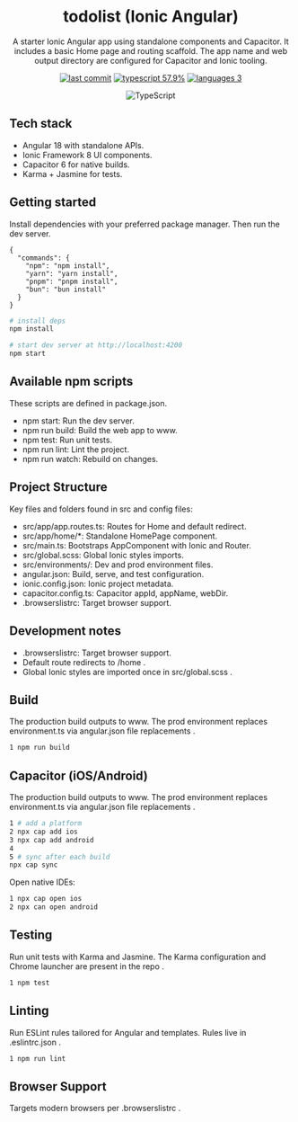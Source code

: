 <div align="center">

# todolist (Ionic Angular)

A starter Ionic Angular app using standalone components and Capacitor. It includes a basic Home page and routing scaffold. The app name and web output directory are configured for Capacitor and Ionic tooling.

[![last commit](https://img.shields.io/github/last-commit/longvicheka/todo-list)](https://github.com/longvicheka/todo-list/commits)
[![typescript 57.9%](https://img.shields.io/badge/typescript-57.9%25-3178C6?logo=typescript)](https://github.com/longvicheka/todo-list/search?l=typescript)
[![languages 3](https://img.shields.io/github/languages/count/longvicheka/todo-list?style=flat)](https://github.com/longvicheka/todo-list)

![TypeScript](https://img.shields.io/badge/-TypeScript-3178C6?logo=typescript)
</div>

## Tech stack

- Angular 18 with standalone APIs.
- Ionic Framework 8 UI components.
- Capacitor 6 for native builds.
- Karma + Jasmine for tests.

## Getting started

Install dependencies with your preferred package manager. Then run the dev server.
```packagemanagers
{
  "commands": {
    "npm": "npm install",
    "yarn": "yarn install",
    "pnpm": "pnpm install",
    "bun": "bun install"
  }
}
```
```bash
# install deps
npm install

# start dev server at http://localhost:4200
npm start
```
## **Available npm scripts**
These scripts are defined in package.json.
* npm start: Run the dev server.
* npm run build: Build the web app to www.
* npm test: Run unit tests.
* npm run lint: Lint the project.
* npm run watch: Rebuild on changes.

## **Project Structure**
Key files and folders found in src and config files:
* src/app/app.routes.ts: Routes for Home and default redirect.
* src/app/home/*: Standalone HomePage component.
* src/main.ts: Bootstraps AppComponent with Ionic and Router.
* src/global.scss: Global Ionic styles imports.
* src/environments/: Dev and prod environment files.
* angular.json: Build, serve, and test configuration.
* ionic.config.json: Ionic project metadata.
* capacitor.config.ts: Capacitor appId, appName, webDir.
* .browserslistrc: Target browser support.

## **Development notes**
* .browserslistrc: Target browser support.
* Default route redirects to /home .
* Global Ionic styles are imported once in src/global.scss .

## **Build**
The production build outputs to www. The prod environment replaces environment.ts via angular.json file replacements .
```bash
1 npm run build
```

## **Capacitor (iOS/Android)**
The production build outputs to www. The prod environment replaces environment.ts via angular.json file replacements .
```bash
1 # add a platform
2 npx cap add ios
3 npx cap add android
4
5 # sync after each build
npx cap sync
```
Open native IDEs:
```bash
1 npx cap open ios
2 npx can open android
```
## **Testing**
Run unit tests with Karma and Jasmine. The Karma configuration and Chrome launcher are present in the repo .
```bash
1 npm test
```
## **Linting**
Run ESLint rules tailored for Angular and templates. Rules live in .eslintrc.json .
```bash
1 npm run lint
```
## **Browser Support**
Targets modern browsers per .browserslistrc .
